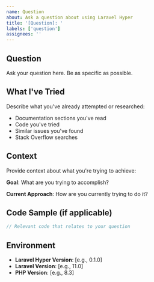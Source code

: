 ```yaml
---
name: Question
about: Ask a question about using Laravel Hyper
title: '[Question]: '
labels: ['question']
assignees: ''
---
```


## Question

Ask your question here. Be as specific as possible.

## What I've Tried

Describe what you've already attempted or researched:

- Documentation sections you've read
- Code you've tried
- Similar issues you've found
- Stack Overflow searches

## Context

Provide context about what you're trying to achieve:

**Goal**: What are you trying to accomplish?

**Current Approach**: How are you currently trying to do it?

## Code Sample (if applicable)

```php
// Relevant code that relates to your question

```

## Environment

- **Laravel Hyper Version**: [e.g., 0.1.0]
- **Laravel Version**: [e.g., 11.0]
- **PHP Version**: [e.g., 8.3]
